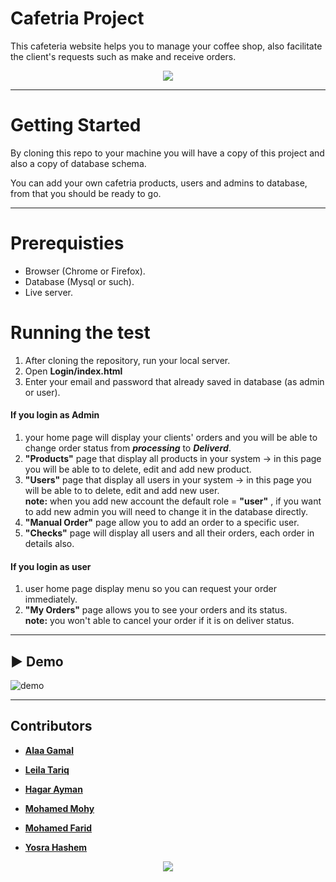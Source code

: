 # Cafetria Project

This cafeteria website helps you to manage your coffee shop, also facilitate the client's requests such as make and receive orders.

<p align="center">
<img src="https://images.squarespace-cdn.com/content/v1/5cf0800995d43f0001efe193/1564093822802-B6FN7LH77MNOXMDNBD0L/15LMAIN.jpg?format=2500w"/>
</p>

---

# Getting Started

By cloning this repo to your machine you will have a copy of this project and also a copy of database schema.

You can add your own cafetria products, users and admins to database, from that you should be ready to go.

---

# Prerequisties

- Browser (Chrome or Firefox).
- Database (Mysql or such).
- Live server.

# Running the test

1. After cloning the repository, run your local server.<br />
2. Open **Login/index.html** <br />
3. Enter your email and password that already saved in database (as admin or user).

#### If you login as Admin

1.  your home page will display your clients' orders and you will be able to change order status from **_processing_** to **_Deliverd_**.<br />
2.  **"Products"** page that display all products in your system -> in this page you will be able to to delete, edit and add new product.<br />
3.  **"Users"** page that display all users in your system -> in this page you will be able to to delete, edit and add new user.<br />
    **note:** when you add new account the default role = **"user"** , if you want to add new admin you will need to change it in the database directly.
4.  **"Manual Order"** page allow you to add an order to a specific user.<br />
5.  **"Checks"** page will display all users and all their orders, each order in details also.

#### If you login as user

1. user home page display menu so you can request your order immediately.<br />
2. **"My Orders"** page allows you to see your orders and its status.<br />
   **note:** you won't able to cancel your order if it is on deliver status.

---

## ▶️ Demo

![demo](Demo/Demo.gif)

---

## Contributors

- **[Alaa Gamal](https://github.com/alaafat7albab)**

- **[Leila Tariq](https://github.com/leila672)**

- **[Hagar Ayman](https://github.com/HagarFahmy)**

- **[Mohamed Mohy](https://github.com/Mohy-dev)**

- **[Mohamed Farid](https://github.com/mohamedfarid14)**

- **[Yosra Hashem](https://github.com/yosra-hashem)**

<p align="center">
<img src="https://media0.giphy.com/media/mBLYrKaZJACmtum22X/200.gif" /></p>
